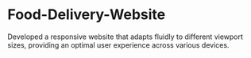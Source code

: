 # Food-Delivery-Website
Developed a responsive website that adapts fluidly to different viewport sizes, providing an  optimal user experience across various devices.
